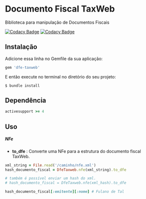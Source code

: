# Documento Fiscal TaxWeb

Biblioteca para manipulação de Documentos Fiscais

[![Codacy Badge](https://api.codacy.com/project/badge/Grade/658ba4cd0f254379bc23add8abbf0216)](https://www.codacy.com?utm_source=github.com&amp;utm_medium=referral&amp;utm_content=taxweb/dfe-taxweb&amp;utm_campaign=Badge_Grade)
[![Codacy Badge](https://api.codacy.com/project/badge/Coverage/658ba4cd0f254379bc23add8abbf0216)](https://www.codacy.com?utm_source=github.com&utm_medium=referral&utm_content=taxweb/dfe-taxweb&utm_campaign=Badge_Coverage)

## Instalação

Adicione essa linha no Gemfile da sua aplicação:

```ruby
gem 'dfe-taxweb'
```

E então execute no terminal no diretório do seu projeto:

    $ bundle install

## Dependência

```ruby
activesupport >= 4
 ```

## Uso

##### NFe

- **to_dfe** : Converte uma NFe para a estrutura do documento fiscal TaxWeb.
 
```ruby
xml_string = File.read('/caminho/nfe.xml')
hash_documento_fiscal = DfeTaxweb.nfe(xml_string).to_dfe

# também é possível enviar um hash do xml.  
# hash_documento_fiscal = DfeTaxweb.nfe(xml_hash).to_dfe

hash_documento_fiscal[:emitente][:nome] # Fulano de Tal
```